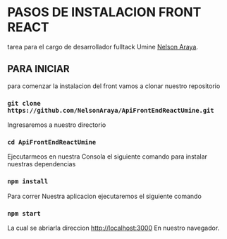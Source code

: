 # PASOS DE INSTALACION FRONT REACT 

tarea para el cargo de desarrollador fulltack Umine [Nelson Araya](https://github.com/NelsonAraya).

## PARA INICIAR

para comenzar la instalacion del front vamos a clonar nuestro repositorio

### `git clone https://github.com/NelsonAraya/ApiFrontEndReactUmine.git`
Ingresaremos a nuestro directorio 
### `cd ApiFrontEndReactUmine`
Ejecutarmeos en nuestra Consola el siguiente comando para instalar nuestras dependencias
### `npm install`
Para correr Nuestra aplicacion ejecutaremos el siguiente comando
### `npm start`
La cual se abriarla direccion [http://localhost:3000](http://localhost:3000) En nuestro navegador.
